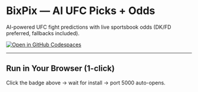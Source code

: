 # BixPix — AI UFC Picks + Odds

AI-powered UFC fight predictions with live sportsbook odds (DK/FD preferred, fallbacks included).

[![Open in GitHub Codespaces](https://github.com/codespaces/badge.svg)](https://github.com/codespaces/new?hide_repo_select=true&ref=main&repo=sambixel%2Fbixpix&quickstart=1)

---

## Run in Your Browser (1-click)
Click the badge above → wait for install → port 5000 auto-opens.

